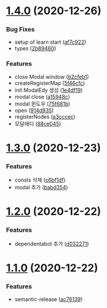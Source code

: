 # [1.4.0](https://github.com/eshellster/rollup-Modal_library-Learn/compare/v1.3.0...v1.4.0) (2020-12-26)


### Bug Fixes

* setup of learn start ([af7c922](https://github.com/eshellster/rollup-Modal_library-Learn/commit/af7c9221503c1a139802d53130dae5e8367d4693))
* types ([2b89460](https://github.com/eshellster/rollup-Modal_library-Learn/commit/2b894608c5f46bec060b8e2b25f7812c3cac7501))


### Features

* close Modal window ([b2cfeb1](https://github.com/eshellster/rollup-Modal_library-Learn/commit/b2cfeb1019c991da3135cc7f65fa76cfcae04095))
* createRegisterMap ([5f46cfc](https://github.com/eshellster/rollup-Modal_library-Learn/commit/5f46cfcdfbb8f3dba00665813f25fb173bb321a5))
* init ModalEdy 생성 ([1e4df19](https://github.com/eshellster/rollup-Modal_library-Learn/commit/1e4df19e959706849f7cde0768814f82f09f98c4))
* modal close ([a15948c](https://github.com/eshellster/rollup-Modal_library-Learn/commit/a15948ce6a8ec5375b0e21bdda27422073e43e9a))
* modal 윈도우 ([75f681b](https://github.com/eshellster/rollup-Modal_library-Learn/commit/75f681bfc9725b84016bd2785e6d5f95e5053648))
* open ([914d935](https://github.com/eshellster/rollup-Modal_library-Learn/commit/914d9359154c4d8588960d3224d9fabfb5e3bd3a))
* registerNodes ([a3cccec](https://github.com/eshellster/rollup-Modal_library-Learn/commit/a3cccecaebf92883eff3e8585b3e57ad5018d8c8))
* 모달에디 ([88ce045](https://github.com/eshellster/rollup-Modal_library-Learn/commit/88ce045fa9c9b2203fcd0d2c02610ef25441b6a1))

# [1.3.0](https://github.com/eshellster/rollup-Modal_library-Learn/compare/v1.2.0...v1.3.0) (2020-12-23)


### Features

* consts 삭제 ([c6bf1df](https://github.com/eshellster/rollup-Modal_library-Learn/commit/c6bf1df78fafe4ceeddd66dc9c005967d15c1ba0))
* modal 추가 ([babd354](https://github.com/eshellster/rollup-Modal_library-Learn/commit/babd354afebcbbc91b036deaae61ea9da66b46d4))

# [1.2.0](https://github.com/eshellster/rollup-Modal_library-Learn/compare/v1.1.0...v1.2.0) (2020-12-22)


### Features

* dependentabot 추가 ([d032271](https://github.com/eshellster/rollup-Modal_library-Learn/commit/d0322719789066e7f92a8d52562b10f5da8b7264))

# [1.1.0](https://github.com/eshellster/rollup-Modal_library-Learn/compare/v1.0.0...v1.1.0) (2020-12-22)


### Features

* semantic-release ([ac76139](https://github.com/eshellster/rollup-Modal_library-Learn/commit/ac76139ef588a95ca0c4283af0916b6f760bd148))
